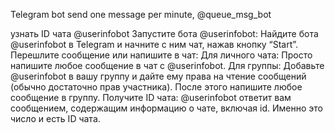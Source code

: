 Telegram bot send one message per minute, @queue_msg_bot

узнать ID чата @userinfobot
Запустите бота @userinfobot: Найдите бота @userinfobot в Telegram и начните с ним чат, нажав кнопку “Start”.
Перешлите сообщение или напишите в чат:
Для личного чата: Просто напишите любое сообщение в чат с @userinfobot.
Для группы: Добавьте @userinfobot в вашу группу и дайте ему права на чтение сообщений (обычно достаточно прав участника). После этого напишите любое сообщение в группу.
Получите ID чата: @userinfobot ответит вам сообщением, содержащим информацию о чате, включая id. Именно это число и есть ID чата.